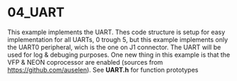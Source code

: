 04_UART
===================

This example implements the UART. Thes code structure is setup for easy implementation for all UARTs, 0 trough 5, but this example implements only the UART0 peripheral, wich is the one on J1 connector. The UART will be used for log & debuging purposes. One new thing in this example is that the VFP & NEON coprocessor are enabled (sources from https://github.com/auselen). See **UART.h** for function prototypes